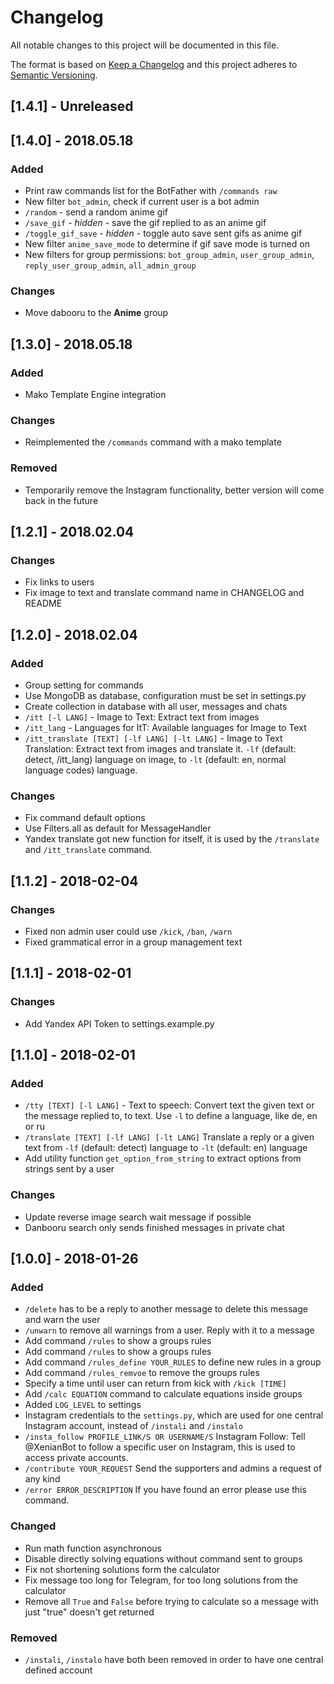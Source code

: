 # Changelog
All notable changes to this project will be documented in this file.

The format is based on [Keep a Changelog](http://keepachangelog.com/en/1.0.0/)
and this project adheres to [Semantic Versioning](http://semver.org/spec/v2.0.0.html).

## [1.4.1] - Unreleased


## [1.4.0] - 2018.05.18

### Added

- Print raw commands list for the BotFather with `/commands raw`
- New filter `bot_admin`, check if current user is a bot admin
- `/random` - send a random anime gif
- `/save_gif` - _hidden_ - save the gif replied to as an anime gif
- `/toggle_gif_save` - _hidden_ - toggle auto save sent gifs as anime gif
- New filter `anime_save_mode` to determine if gif save mode is turned on 
- New filters for group permissions: `bot_group_admin`, `user_group_admin`, `reply_user_group_admin`, `all_admin_group` 

### Changes
- Move dabooru to the __Anime__ group

## [1.3.0] - 2018.05.18

### Added
- Mako Template Engine integration

### Changes
- Reimplemented the `/commands` command with a mako template

### Removed
- Temporarily remove the Instagram functionality, better version will come back in the future


## [1.2.1] - 2018.02.04

### Changes
- Fix links to users
- Fix image to text and translate command name in CHANGELOG and README 


## [1.2.0] - 2018.02.04

### Added
- Group setting for commands
- Use MongoDB as database, configuration must be set in settings.py
- Create collection in database with all user, messages and chats
- `/itt [-l LANG]` - Image to Text: Extract text from images
- `/itt_lang` - Languages for ItT: Available languages for Image to Text
- `/itt_translate [TEXT] [-lf LANG] [-lt LANG]`  - Image to Text Translation: Extract text from images and translate it. `-lf` (default: detect, /itt_lang) language on image, to `-lt` (default: en, normal language codes) language.

### Changes
- Fix command default options
- Use Filters.all as default for MessageHandler
- Yandex translate got new function for itself, it is used by the `/translate` and `/itt_translate` command.


## [1.1.2] - 2018-02-04

### Changes
- Fixed non admin user could use `/kick`, `/ban`, `/warn`
- Fixed grammatical error in a group management text


## [1.1.1] - 2018-02-01

### Changes
- Add Yandex API Token to settings.example.py


## [1.1.0] - 2018-02-01

### Added

- `/tty [TEXT] [-l LANG]` - Text to speech: Convert text the given text or the message replied to, to text. Use `-l` to define a language, like de, en or ru
- `/translate [TEXT] [-lf LANG] [-lt LANG]` Translate a reply or a given text from `-lf` (default: detect) language to `-lt` (default: en) language
- Add utility function `get_option_from_string` to extract options from strings sent by a user

### Changes
- Update reverse image search wait message if possible
- Danbooru search only sends finished messages in private chat

## [1.0.0] - 2018-01-26

### Added

- `/delete` has to be a reply to another message to delete this message and warn the user
- `/unwarn` to remove all warnings from a user. Reply with it to a message
- Add command `/rules` to show a groups rules
- Add command `/rules` to show a groups rules
- Add command `/rules_define YOUR_RULES` to define new rules in a group
- Add command `/rules_remvoe` to remove the groups rules
- Specify a time until user can return from kick with `/kick [TIME]`
- Add `/calc EQUATION` command to calculate equations inside groups
- Added `LOG_LEVEL` to settings
- Instagram credentials to the `settings.py`, which are used for one central Instagram account, instead of `/instali` and `/instalo`
- `/insta_follow PROFILE_LINK/S OR USERNAME/S` Instagram Follow: Tell @XenianBot to follow a specific user on Instagram, this is used to access private accounts.
- `/contribute YOUR_REQUEST` Send the supporters and admins a request of any kind
- `/error ERROR_DESCRIPTION` If you have found an error please use this command.

### Changed
- Run math function asynchronous
- Disable directly solving equations without command sent to groups
- Fix not shortening solutions form the calculator
- Fix message too long for Telegram, for too long solutions from the calculator
- Remove all `True` and `False` before trying to calculate so a message with just "true" doesn't get returned

### Removed

- `/instali`, `/instalo` have both been removed in order to have one central defined account
